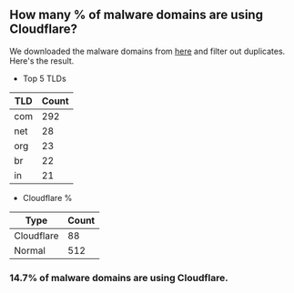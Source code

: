 ## How many % of malware domains are using Cloudflare?


We downloaded the malware domains from [here](https://urlhaus.abuse.ch) and filter out duplicates.
Here's the result.


[//]: # (start replacement)


- Top 5 TLDs

| TLD | Count |
| --- | --- |
| com | 292 |
| net | 28 |
| org | 23 |
| br | 22 |
| in | 21 |


- Cloudflare %

| Type | Count |
| --- | --- |
| Cloudflare | 88 |
| Normal | 512 |


### 14.7% of malware domains are using Cloudflare.